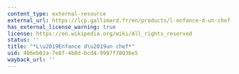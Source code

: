 ```yaml
---
content_type: external-resource
external_url: https://lcp.gallimard.fr/en/products/l-enfance-d-un-chef-889a31c5-ecfa-4821-98da-b8406f745a0a
has_external_license_warning: true
license: https://en.wikipedia.org/wiki/All_rights_reserved
status: ''
title: "*L\u2019Enfance d\u2019un chef*"
uid: 406eb02a-7e8f-4b0d-bcd4-9997f78036e5
wayback_url: ''
---
```

